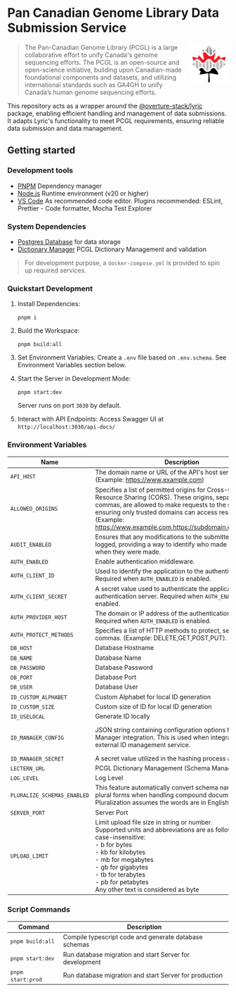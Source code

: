 # Pan Canadian Genome Library Data Submission Service

<img src="./docs/img/pcgl-logo.png" height="90" align="right" />

> The Pan-Canadian Genome Library (PCGL) is a large collaborative effort to unify Canada's genome sequencing efforts. The PCGL is an open-source and open-science initiative, building upon Canadian-made foundational components and datasets, and utilizing international standards such as GA4GH to unify Canada’s human genome sequencing efforts.

This repository acts as a wrapper around the [@overture-stack/lyric](https://github.com/overture-stack/lyric) package, enabling efficient handling and management of data submissions. It adapts Lyric's functionality to meet PCGL requirements, ensuring reliable data submission and data management.

## Getting started

### Development tools

- [PNPM](https://pnpm.io/) Dependency manager
- [Node.js](https://nodejs.org/en) Runtime environment (v20 or higher)
- [VS Code](https://code.visualstudio.com/) As recommended code editor. Plugins recommended: ESLint, Prettier - Code formatter, Mocha Test Explorer

### System Dependencies

- [Postgres Database](https://www.postgresql.org/) for data storage
- [Dictionary Manager](https://github.com/Pan-Canadian-Genome-Library/dictionary-manager) PCGL Dictionary Management and validation

> For development purpose, a `docker-compose.yml` is provided to spin up required services.

### Quickstart Development

1. Install Dependencies:

   ```
   pnpm i
   ```

2. Build the Workspace:

   ```
   pnpm build:all
   ```

3. Set Environment Variables:
   Create a `.env` file based on `.env.schema`. See Environment Variables section below.

4. Start the Server in Development Mode:

   ```
   pnpm start:dev
   ```

   Server runs on port `3030` by default.

5. Interact with API Endpoints:
   Access Swagger UI at `http://localhost:3030/api-docs/`

### Environment Variables

| Name                        | Description                                                                                                                                                                                                                                                                                          | Default                                                                                                                                                        |
| --------------------------- | ---------------------------------------------------------------------------------------------------------------------------------------------------------------------------------------------------------------------------------------------------------------------------------------------------- | -------------------------------------------------------------------------------------------------------------------------------------------------------------- |
| `API_HOST`                  | The domain name or URL of the API's host server. (Example: https://www.example.com)                                                                                                                                                                                                                  |                                                                                                                                                                |
| `ALLOWED_ORIGINS`           | Specifies a list of permitted origins for Cross-Origin Resource Sharing (CORS). These origins, separated by commas, are allowed to make requests to the server, ensuring only trusted domains can access resources. (Example: https://www.example.com,https://subdomain.example.com)                 |                                                                                                                                                                |
| `AUDIT_ENABLED`             | Ensures that any modifications to the submitted data are logged, providing a way to identify who made changes and when they were made.                                                                                                                                                               | true                                                                                                                                                           |
| `AUTH_ENABLED`              | Enable authentication middleware.                                                                                                                                                                                                                                                                    | false                                                                                                                                                          |
| `AUTH_CLIENT_ID`            | Used to identify the application to the authentication server. Required when `AUTH_ENABLED` is enabled.                                                                                                                                                                                              |                                                                                                                                                                |
| `AUTH_CLIENT_SECRET`        | A secret value used to authenticate the application with the authentication server. Required when `AUTH_ENABLED` is enabled.                                                                                                                                                                         |                                                                                                                                                                |
| `AUTH_PROVIDER_HOST`        | The domain or IP address of the authentication server. Required when `AUTH_ENABLED` is enabled.                                                                                                                                                                                                      |                                                                                                                                                                |
| `AUTH_PROTECT_METHODS`      | Specifies a list of HTTP methods to protect, separated by commas. (Example: DELETE,GET,POST,PUT).                                                                                                                                                                                                    | 'DELETE,GET,POST,PUT'                                                                                                                                          |
| `DB_HOST`                   | Database Hostname                                                                                                                                                                                                                                                                                    |                                                                                                                                                                |
| `DB_NAME`                   | Database Name                                                                                                                                                                                                                                                                                        |                                                                                                                                                                |
| `DB_PASSWORD`               | Database Password                                                                                                                                                                                                                                                                                    |                                                                                                                                                                |
| `DB_PORT`                   | Database Port                                                                                                                                                                                                                                                                                        |                                                                                                                                                                |
| `DB_USER`                   | Database User                                                                                                                                                                                                                                                                                        |                                                                                                                                                                |
| `ID_CUSTOM_ALPHABET`        | Custom Alphabet for local ID generation                                                                                                                                                                                                                                                              | '0123456789ABCDEFGHIJKLMNOPQRSTUVWXYZ'                                                                                                                         |
| `ID_CUSTOM_SIZE`            | Custom size of ID for local ID generation                                                                                                                                                                                                                                                            | 21                                                                                                                                                             |
| `ID_USELOCAL`               | Generate ID locally                                                                                                                                                                                                                                                                                  | true                                                                                                                                                           |
| `ID_MANAGER_CONFIG`         | JSON string containing configuration options for external ID Manager integration. This is used when integrating with an external ID management service.                                                                                                                                              | [{ "entityName": "Participant", "fieldName": "participantId", "prefix": "PT", "paddingLength": 8, "parentEntityName": "Study", "parentFieldName": "studyId" }] |
| `ID_MANAGER_SECRET`         | A secret value utilized in the hashing process as a salt                                                                                                                                                                                                                                             |                                                                                                                                                                |
| `LECTERN_URL`               | PCGL Dictionary Management (Schema Management) URL                                                                                                                                                                                                                                                   |                                                                                                                                                                |
| `LOG_LEVEL`                 | Log Level                                                                                                                                                                                                                                                                                            | 'info'                                                                                                                                                         |
| `PLURALIZE_SCHEMAS_ENABLED` | This feature automatically convert schema names to their plural forms when handling compound documents. Pluralization assumes the words are in English                                                                                                                                               | true                                                                                                                                                           |
| `SERVER_PORT`               | Server Port                                                                                                                                                                                                                                                                                          | 3030                                                                                                                                                           |
| `UPLOAD_LIMIT`              | Limit upload file size in string or number. <br>Supported units and abbreviations are as follows and are case-insensitive: <br> - b for bytes<br> - kb for kilobytes<br>- mb for megabytes<br>- gb for gigabytes<br>- tb for terabytes<br>- pb for petabytes<br>Any other text is considered as byte | '10mb'                                                                                                                                                         |

### Script Commands

| Command           | Description                                             |
| ----------------- | ------------------------------------------------------- |
| `pnpm build:all`  | Compile typescript code and generate database schemas   |
| `pnpm start:dev`  | Run database migration and start Server for development |
| `pnpm start:prod` | Run database migration and start Server for production  |
